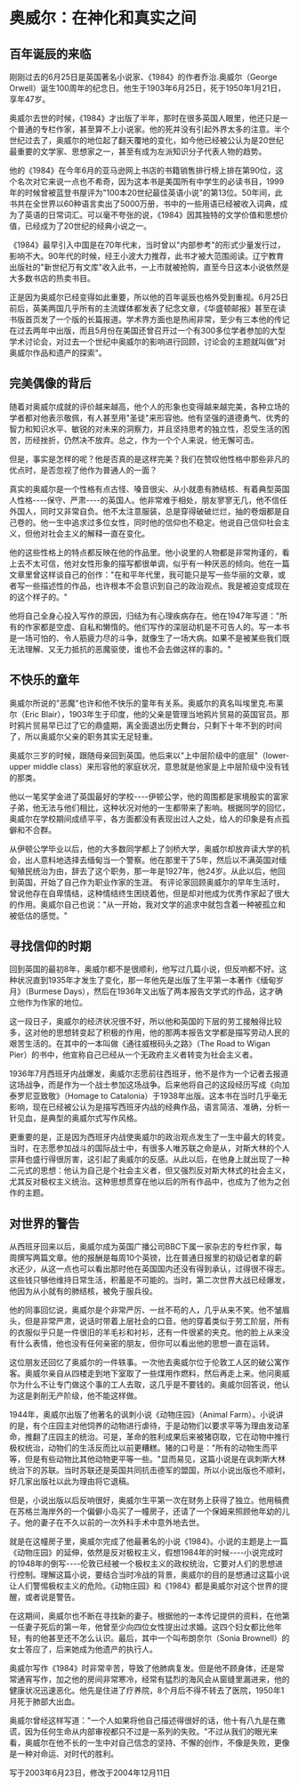 # 奥威尔：在神化和真实之间

## 百年诞辰的来临

刚刚过去的6月25日是英国著名小说家、《1984》的作者乔治.奥威尔（George Orwell）诞生100周年的纪念日。他生于1903年6月25日，死于1950年1月21日，享年47岁。

奥威尔去世的时候，《1984》才出版了半年，那时在很多英国人眼里，他还只是一个普通的专栏作家，甚至算不上小说家。他的死并没有引起外界太多的注意。半个世纪过去了，奥威尔的地位起了翻天覆地的变化，如今他已经被公认为是20世纪最重要的文学家、思想家之一，甚至有成为左派知识分子代表人物的趋势。

他的《1984》在今年6月的亚马逊网上书店的书籍销售排行榜上排在第90位，这个名次对它来说一点也不希奇，因为这本书是美国所有中学生的必读书目，1999年的时候曾被蓝登书屋评为"100本20世纪最佳英语小说"的第13位。50年间，此书共在全世界以60种语言卖出了5000万册，书中的一些用语已经被收入词典，成为了英语的日常词汇。可以毫不夸张的说，《1984》因其独特的文学价值和思想价值，已经成为了20世纪的经典小说之一。

《1984》最早引入中国是在70年代末，当时曾以"内部参考"的形式少量发行过，影响不大。90年代的时候，经王小波大力推荐，此书才被大范围阅读。辽宁教育出版社的"新世纪万有文库"收入此书，一上市就被抢购，直至今日这本小说依然是大多数书店的热卖书目。

正是因为奥威尔已经变得如此重要，所以他的百年诞辰也格外受到重视。6月25日前后，英美两国几乎所有的主流媒体都发表了纪念文章，《华盛顿邮报》甚至在读书版首页发了一个版的长篇报道。学术界方面也是热闹非常，至少有三本他的传记在过去两年中出版，而且5月份在美国还曾召开过一个有300多位学者参加的大型学术讨论会，对过去一个世纪中奥威尔的影响进行回顾，讨论会的主题就叫做"对奥威尔作品和遗产的探索"。

## 完美偶像的背后

随着对奥威尔成就的评价越来越高，他个人的形象也变得越来越完美，各种立场的学者都对他表示敬佩，有人甚至用"圣徒"来形容他。他有坚强的道德勇气、优秀的智力和知识水平、敏锐的对未来的洞察力，并且坚持思考的独立性，忍受生活的困苦，历经挫折，仍然决不放弃。总之，作为一个个人来说，他无懈可击。

但是，事实是怎样的呢？他是否真的是这样完美？我们在赞叹他性格中那些非凡的优点时，是否忽视了他作为普通人的一面？

真实的奥威尔是一个性格有点古怪、嗓音很尖、从小就患有肺结核、有着典型英国人性格----保守、严肃----的英国人。他非常难于相处，朋友寥寥无几，他不信任外国人，同时又非常自负。他不太注意服装，总是穿得破破烂烂，抽的卷烟都是自己卷的。他一生中追求过多位女性，同时他的信仰也不稳定。他说自己信仰社会主义，但他对社会主义的解释一直在变化。

他的这些性格上的特点都反映在他的作品里。他小说里的人物都是非常拘谨的，看上去不太可信，他对女性形象的描写都很单调，似乎有一种厌恶的倾向。他在一篇文章里曾这样谈自己的创作："在和平年代里，我可能只是写一些华丽的文章，或者写一些描述性的作品，也许根本不会意识到自己的政治观点。我是被迫变成现在的这个样子的。"

他将自己全身心投入写作的原因，归结为有心理疾病存在。他在1947年写道："所有的作家都是空虚、自私和懒惰的。他们写作的深层动机是不可告人的。写一本书是一场可怕的、令人筋疲力尽的斗争，就像生了一场大病。如果不是被某些我们既无法理解、又无力抵抗的恶魔驱使，谁也不会去做这样的事的。"

## 不快乐的童年

奥威尔所说的"恶魔"也许和他不快乐的童年有关系。奥威尔的真名叫埃里克.布莱尔（Eric Blair），1903年生于印度，他的父亲是管理当地鸦片贸易的英国官员。那时鸦片贸易早已过了它的鼎盛期，离全面退出历史舞台，只剩下十年不到的时间了，所以奥威尔父亲的职务其实无足轻重。

奥威尔三岁的时候，跟随母亲回到英国。他后来以"上中层阶级中的底层"（lower-upper middle class）来形容他的家庭状况，意思就是他家是上中层阶级中没有钱的那类。

他以一笔奖学金进了英国最好的学校----伊顿公学，他的周围都是家境殷实的富家子弟，他无法与他们相比，这种状况对他的一生都带来了影响。根据同学的回忆，奥威尔在学校期间成绩平平，各方面都没有表现出过人之处，给人的印象是有点孤僻和不合群。

从伊顿公学毕业以后，他的大多数同学都上了剑桥大学，奥威尔却放弃读大学的机会，出人意料地选择去缅甸当一个警察。他在那里干了5年，然后以不满英国对缅甸殖民统治为由，辞去了这个职务，那一年是1927年，他24岁。从此以后，他回到英国，开始了自己作为职业作家的生涯。
有评论家回顾奥威尔的早年生活时，曾说他存在自卑情结，这种情结终生困绕着他，但是却对他成为优秀作家起了很大的作用。奥威尔自己也说："从一开始，我对文学的追求中就包含着一种被孤立和被低估的感觉。"

## 寻找信仰的时期

回到英国的最初8年，奥威尔都不是很顺利，他写过几篇小说，但反响都不好。这种状况直到1935年才发生了变化，那一年他先是出版了生平第一本著作《缅甸岁月》（Burmese Days），然后在1936年又出版了两本报告文学式的作品，这才确立他作为作家的地位。

这一段日子，奥威尔的经济状况很不好，所以他和英国的下层的劳工接触得比较多，这对他的思想转变起了积极的作用，他的那两本报告文学都是描写劳动人民的艰苦生活的。在其中的一本叫做《通往威根码头之路》（The Road to Wigan Pier）的书中，他宣称自己已经从一个无政府主义者转变为社会主义者。

1936年7月西班牙内战爆发，奥威尔志愿前往西班牙，他不是作为一个记者去报道这场战争，而是作为一个战士参加这场战争。后来他将自己的这段经历写成《向加泰罗尼亚致敬》（Homage to Catalonia）于1938年出版。这本书在当时几乎毫无影响，现在已经被公认为是描写西班牙内战的经典作品，语言简洁、准确，分析一针见血，是典型的奥威尔式写作风格。

更重要的是，正是因为西班牙内战使奥威尔的政治观点发生了一生中最大的转变。当时，在志愿参加战斗的国际战士中，有很多人唯苏联之命是从，对斯大林的个人崇拜也盛行得很厉害，这引起了奥威尔的反感。从此以后，在他身上就出现了一种二元式的思想：他认为自己是个社会主义者，但又强烈反对斯大林式的社会主义，尤其反对极权主义统治。这种思想贯穿在他以后的所有作品中，也成为了他为之创作的主题。

## 对世界的警告

从西班牙回来以后，奥威尔成为英国广播公司BBC下属一家杂志的专栏作家，每周撰写两篇文章。他的报酬是每周10个英镑，比在普通日报里的初级记者拿的薪水还少，从这一点也可以看出那时他在英国国内还没有得到承认，过得很不得志。这些钱只够他维持日常生活，积蓄是不可能的。当时，第二次世界大战已经爆发，他因为从小就有的肺结核，被免于服兵役。

他的同事回忆说，奥威尔是个非常严厉、一丝不苟的人，几乎从来不笑。他不皱眉头，但是非常严肃，说话时带着上层社会的口音。他的穿着类似于劳工阶层，所有的衣服似乎只是一件很旧的羊毛衫和衬衫，还有一件很紧的夹克。他的脸上从来没有什么表情，他也没有任何亲密的朋友，但你可以看出他的思想一直在运转。

这位朋友还回忆了奥威尔的一件轶事。一次他去奥威尔位于伦敦工人区的破公寓作客。奥威尔亲自从四楼走到地下室取了一些煤用作燃料，然后再走上来。他问奥威尔为什么不让专门做这个事的工人去取，这几乎是不要钱的。奥威尔回答说，他认为这是剥削无产阶级，他不能这样做。

1944年，奥威尔出版了他著名的讽刺小说《动物庄园》（Animal Farm）。小说讲的是，有个庄园主对他饲养的动物进行虐待，于是动物们以要求平等为理由发动革命，推翻了庄园主的统治。可是，革命的胜利成果后来被猪窃取，它在动物中推行极权统治，动物们的生活反而比以前更糟糕。猪的口号是："所有的动物生而平等，但是有些动物比其他动物更平等一些。"显而易见，这篇小说是在讽刺斯大林统治下的苏联。当时苏联还是英国共同抗击德军的盟国，所以小说出版也不顺利，好几家出版社以此为理由将它退稿。

但是，小说出版以后反响很好，奥威尔生平第一次在财务上获得了独立。他用稿费在苏格兰海岸外的一个偏僻小岛买了一幢房子，还请了一个保姆来照顾他年幼的儿子。他的妻子在不久以前的一次外科手术中意外地去世。

就是在这幢房子里，奥威尔完成了他最著名的小说《1984》。小说的主题是上一篇《动物庄园》的延伸，依然是反对极权主义，假想1984年的时候----小说完成时的1948年的倒写----伦敦已经被一个极权主义的政权统治，它要对人们的思想进行控制。理解这篇小说，要结合当时冷战的背景，奥威尔的目的是想通过这篇小说让人们警惕极权主义的危险。《动物庄园》和《1984》都是奥威尔对这个世界的提醒，或者说是警告。

在这期间，奥威尔也不断在寻找新的妻子。根据他的一本传记提供的资料，在他第一任妻子死后的第一年，他曾至少向四位女性提出过求婚。这四个妇女都比他年轻，有的他甚至还不怎么认识。最后，其中一个叫布朗奈尔（Sonia Brownell）的女士答应了，后来她成为他遗产的执行人。

奥威尔写作《1984》时非常辛苦，导致了他肺病复发。但是他不顾身体，还是常常通宵写作，加之他的房间非常寒冷，经常有猛烈的海风会从窗缝里漏进来，他的健康状况迅速恶化。他先是住进了疗养院，8个月后不得不转去了医院，1950年1月死于肺部大出血。

奥威尔曾经这样写道："一个人如果将他自己描述得很好的话，他十有八九是在撒谎，因为任何生命从内部审视都只不过是一系列的失败。"不过从我们的眼光来看，奥威尔在他不长的一生中对自己信念的坚持、不懈的创作，不像是失败，更像是一种对命运、对时代的胜利。

写于2003年6月23日，修改于2004年12月11日
